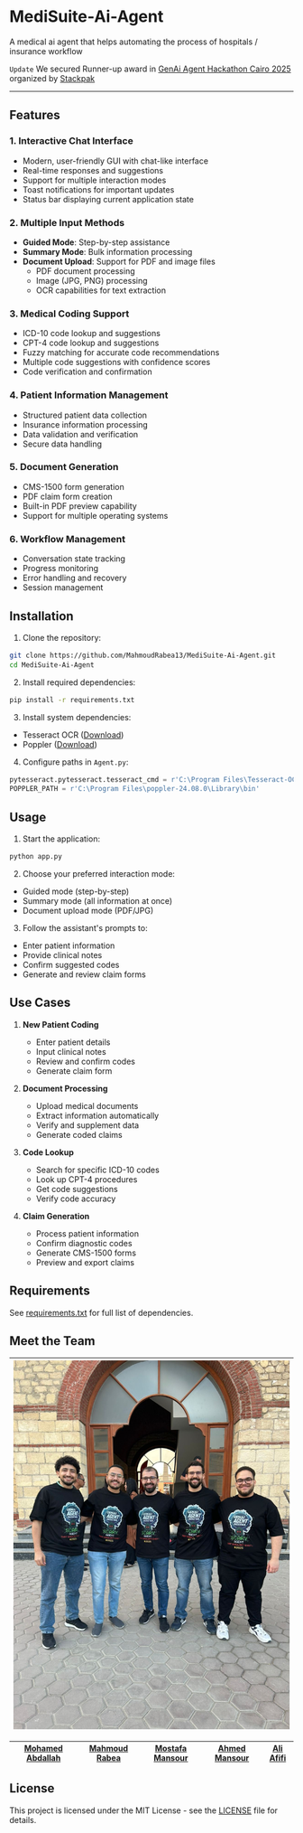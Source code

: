 # MediSuite-Ai-Agent
A medical ai agent that helps automating the process of hospitals / insurance workflow 

`Update` We secured Runner-up award in [GenAi Agent Hackathon Cairo 2025](https://github.com/stakpak/genai-agent-hackathon-cairo-2025) organized  by [Stackpak](https://github.com/stakpak)
__________________________________________
## Features

### 1. Interactive Chat Interface
- Modern, user-friendly GUI with chat-like interface
- Real-time responses and suggestions
- Support for multiple interaction modes
- Toast notifications for important updates
- Status bar displaying current application state

### 2. Multiple Input Methods
- **Guided Mode**: Step-by-step assistance
- **Summary Mode**: Bulk information processing
- **Document Upload**: Support for PDF and image files
  - PDF document processing
  - Image (JPG, PNG) processing
  - OCR capabilities for text extraction

### 3. Medical Coding Support
- ICD-10 code lookup and suggestions
- CPT-4 code lookup and suggestions
- Fuzzy matching for accurate code recommendations
- Multiple code suggestions with confidence scores
- Code verification and confirmation

### 4. Patient Information Management
- Structured patient data collection
- Insurance information processing
- Data validation and verification
- Secure data handling

### 5. Document Generation
- CMS-1500 form generation
- PDF claim form creation
- Built-in PDF preview capability
- Support for multiple operating systems

### 6. Workflow Management
- Conversation state tracking
- Progress monitoring
- Error handling and recovery
- Session management

## Installation

1. Clone the repository:
```bash
git clone https://github.com/MahmoudRabea13/MediSuite-Ai-Agent.git
cd MediSuite-Ai-Agent
```

2. Install required dependencies:
```bash
pip install -r requirements.txt
```

3. Install system dependencies:
- Tesseract OCR ([Download](https://github.com/UB-Mannheim/tesseract/wiki))
- Poppler ([Download](https://blog.alivate.com.au/poppler-windows/))

4. Configure paths in `Agent.py`:
```python
pytesseract.pytesseract.tesseract_cmd = r'C:\Program Files\Tesseract-OCR\tesseract.exe'
POPPLER_PATH = r'C:\Program Files\poppler-24.08.0\Library\bin'
```

## Usage

1. Start the application:
```bash
python app.py
```

2. Choose your preferred interaction mode:
- Guided mode (step-by-step)
- Summary mode (all information at once)
- Document upload mode (PDF/JPG)

3. Follow the assistant's prompts to:
- Enter patient information
- Provide clinical notes
- Confirm suggested codes
- Generate and review claim forms

## Use Cases

1. **New Patient Coding**
   - Enter patient details
   - Input clinical notes
   - Review and confirm codes
   - Generate claim form

2. **Document Processing**
   - Upload medical documents
   - Extract information automatically
   - Verify and supplement data
   - Generate coded claims

3. **Code Lookup**
   - Search for specific ICD-10 codes
   - Look up CPT-4 procedures
   - Get code suggestions
   - Verify code accuracy

4. **Claim Generation**
   - Process patient information
   - Confirm diagnostic codes
   - Generate CMS-1500 forms
   - Preview and export claims

## Requirements

See [requirements.txt](requirements.txt) for full list of dependencies.

## Meet the Team

| ![Team](Team.jpg) |
|--------------------|

<div align="center">

| [Mohamed Abdallah](https://github.com/mohamedabdallah20) | [Mahmoud Rabea](https://github.com/MahmoudRabea13) | [Mostafa Mansour](mailto:mostafa.mansour97@hotmail.com) | [Ahmed Mansour](https://github.com/ahmedmansour5) | [Ali Afifi](https://github.com/Ali-Afifi) |
|---------------------------------------------------------|---------------------------------------------------|---------------------------------------------------------|---------------------------------------------|---------------------------------------------|

</div>

## License

This project is licensed under the MIT License - see the [LICENSE](LICENSE) file for details.
